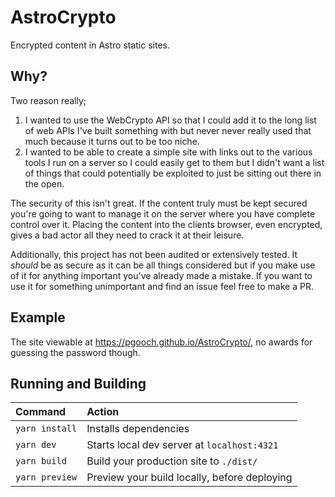 # AstroCrypto

 Encrypted content in Astro static sites.

## Why?
Two reason really;

1. I wanted to use the WebCrypto API so that I could add it to the long list of web APIs I've built something with but never never really used that much because it turns out to be too niche.
2. I wanted to be able to create a simple site with links out to the various tools I run on a server so I could easily get to them but I didn't want a list of things that could potentially be exploited to just be sitting out there in the open.

The security of this isn't great. If the content truly must be kept secured you're going to want to manage it on the server where you have complete control over it. Placing the content into the clients browser, even encrypted, gives a bad actor all they need to crack it at their leisure.

Additionally, this project has not been audited or extensively tested. It _should_ be as secure as it can be all things considered but if you make use of it for anything important you've already made a mistake. If you want to use it for something unimportant and find an issue feel free to make a PR.

## Example

The site viewable at https://pgooch.github.io/AstroCrypto/, no awards for guessing the password though.

## Running and Building
| Command        | Action                                       |
| :------------- | :------------------------------------------- |
| `yarn install` | Installs dependencies                        |
| `yarn dev`     | Starts local dev server at `localhost:4321`  |
| `yarn build`   | Build your production site to `./dist/`      |
| `yarn preview` | Preview your build locally, before deploying |
